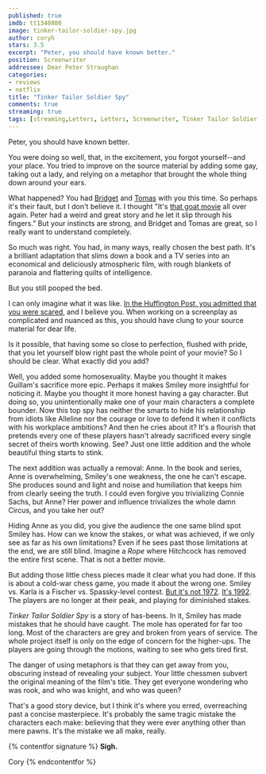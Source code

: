 ```yaml
---
published: true
imdb: tt1340800
image: tinker-tailor-soldier-spy.jpg
author: coryh
stars: 3.5
excerpt: "Peter, you should have known better."
position: Screenwriter
addressee: Dear Peter Straughan
categories:
- reviews
- netflix
title: "Tinker Tailor Soldier Spy"
comments: true
streaming: true
tags: [streaming,Letters, Letters, Screenwriter, Tinker Tailor Soldier Spy, Gary Oldman, Benedict Cumberbatch]
---
```

Peter, you should have known better.

You were doing so well, that, in the excitement, you forgot yourself­--and your place. You tried to improve on the source material by adding some gay, taking out a lady, and relying on a metaphor that brought the whole thing down around your ears.

What happened? You had [Bridget][1] and [Tomas][2] with you this time. So perhaps it's their fault, but I don't believe it. I thought "It's [that goat movie][3] all over again. Peter had a weird and great story and he let it slip through his fingers." But your instincts are strong, and Bridget and Tomas are great, so I really want to understand completely.

   [1]: http://www.imdb.com/name/nm2091799/
   [2]: http://www.imdb.com/name/nm0019247/
   [3]: http://www.rottentomatoes.com/m/men_who_stare_at_goats/

So much was right. You had, in many ways, really chosen the best path. It's a brilliant adaptation that slims down a book and a TV series into an economical and deliciously atmospheric film, with rough blankets of paranoia and flattering quilts of intelligence.

But you still pooped the bed.

I can only imagine what it was like. [In the Huffington Post, you admitted that you were scared][4], and I believe you. When working on a screenplay as complicated and nuanced as this, you should have clung to your source material for dear life.

   [4]: http://www.huffingtonpost.com/peter-straughan/tinker-tailor-solider-spy-adaptation_b_1149007.html

Is it possible, that having some so close to perfection, flushed with pride, that you let yourself blow right past the whole point of your movie? So I should be clear. What exactly did you add?

Well, you added some homosexuality. Maybe you thought it makes Guillam's sacrifice more epic. Perhaps it makes Smiley more insightful for noticing it. Maybe you thought it more honest having a gay character. But doing so, you unintentionally make one of your main characters a complete bounder. Now this top spy has neither the smarts to hide his relationship from idiots like Alleline nor the courage or love to defend it when it conflicts with his workplace ambitions? And then he cries about it? It's a flourish that pretends every one of these players hasn't already sacrificed every single secret of theirs worth knowing. See? Just one little addition and the whole beautiful thing starts to stink.

The next addition was actually a removal: Anne. In the book and series, Anne is overwhelming, Smiley's one weakness, the one he can't escape. She produces sound and light and noise and humiliation that keeps him from clearly seeing the truth. I could even forgive you trivializing Connie Sachs, but Anne? Her power and influence trivializes the whole damn Circus, and you take her out?

Hiding Anne as you did, you give the audience the one same blind spot Smiley has. How can we know the stakes, or what was achieved, if we only see as far as his own limitations? Even if he sees past those limitations at the end, we are still blind. Imagine a _Rope_ where Hitchcock has removed the entire first scene. That is not a better movie.

But adding those little chess pieces made it clear what you had done. If this is about a cold-war chess game, you made it about the wrong one. Smiley vs. Karla is a Fischer vs. Spassky-level contest. [But it's not 1972][5]. [It's 1992][6]. The players are no longer at their peak, and playing for diminished stakes.

   [5]: http://en.wikipedia.org/wiki/World_Chess_Championship_1972
   [6]: http://en.wikipedia.org/wiki/Bobby_Fischer#1992_Spassky_rematch

_Tinker Tailor Soldier Spy_ is a story of has-beens. In it, Smiley has made mistakes that he should have caught. The mole has operated for far too long. Most of the characters are grey and broken from years of service. The whole project itself is only on the edge of concern for the higher-ups. The players are going through the motions, waiting to see who gets tired first.

The danger of using metaphors is that they can get away from you, obscuring instead of revealing your subject. Your little chessmen subvert the original meaning of the film's title. They get everyone wondering who was rook, and who was knight, and who was queen?

That's a good story device, but I think it's where you erred, overreaching past a concise masterpiece. It's probably the same tragic mistake the characters each make: believing that they were ever anything other than mere pawns. It's the mistake we all make, really.

{% contentfor signature %}
**Sigh.**

Cory
{% endcontentfor %}